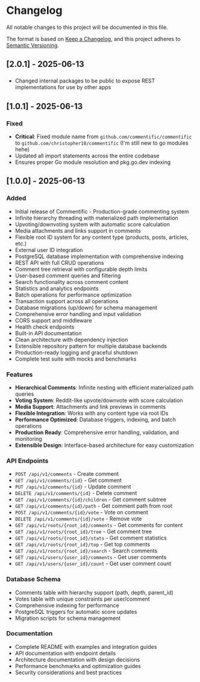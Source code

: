 # Changelog

All notable changes to this project will be documented in this file.

The format is based on [Keep a Changelog](https://keepachangelog.com/en/1.0.0/),
and this project adheres to [Semantic Versioning](https://semver.org/spec/v2.0.0.html).

## [2.0.1] - 2025-06-13

### 
- Changed internal packages to be public to expose REST implementations for use by other apps

## [1.0.1] - 2025-06-13

### Fixed
- **Critical**: Fixed module name from `github.com/commentific/commentific` to `github.com/christopher18/commentific` (I'm still new to go modules hehe)
- Updated all import statements across the entire codebase
- Ensures proper Go module resolution and pkg.go.dev indexing

## [1.0.0] - 2025-06-13

### Added
- Initial release of Commentific - Production-grade commenting system
- Infinite hierarchy threading with materialized path implementation
- Upvoting/downvoting system with automatic score calculation
- Media attachments and links support in comments
- Flexible root ID system for any content type (products, posts, articles, etc.)
- External user ID integration
- PostgreSQL database implementation with comprehensive indexing
- REST API with full CRUD operations
- Comment tree retrieval with configurable depth limits
- User-based comment queries and filtering
- Search functionality across comment content
- Statistics and analytics endpoints
- Batch operations for performance optimization
- Transaction support across all operations
- Database migrations (up/down) for schema management
- Comprehensive error handling and input validation
- CORS support and middleware
- Health check endpoints
- Built-in API documentation
- Clean architecture with dependency injection
- Extensible repository pattern for multiple database backends
- Production-ready logging and graceful shutdown
- Complete test suite with mocks and benchmarks

### Features
- **Hierarchical Comments**: Infinite nesting with efficient materialized path queries
- **Voting System**: Reddit-like upvote/downvote with score calculation
- **Media Support**: Attachments and link previews in comments
- **Flexible Integration**: Works with any content type via root IDs
- **Performance Optimized**: Database triggers, indexing, and batch operations
- **Production Ready**: Comprehensive error handling, validation, and monitoring
- **Extensible Design**: Interface-based architecture for easy customization

### API Endpoints
- `POST /api/v1/comments` - Create comment
- `GET /api/v1/comments/{id}` - Get comment
- `PUT /api/v1/comments/{id}` - Update comment
- `DELETE /api/v1/comments/{id}` - Delete comment
- `GET /api/v1/comments/{id}/children` - Get comment subtree
- `GET /api/v1/comments/{id}/path` - Get comment path from root
- `POST /api/v1/comments/{id}/vote` - Vote on comment
- `DELETE /api/v1/comments/{id}/vote` - Remove vote
- `GET /api/v1/roots/{root_id}/comments` - Get comments for content
- `GET /api/v1/roots/{root_id}/tree` - Get comment tree
- `GET /api/v1/roots/{root_id}/stats` - Get comment statistics
- `GET /api/v1/roots/{root_id}/top` - Get top comments
- `GET /api/v1/roots/{root_id}/search` - Search comments
- `GET /api/v1/users/{user_id}/comments` - Get user comments
- `GET /api/v1/users/{user_id}/count` - Get user comment count

### Database Schema
- Comments table with hierarchy support (path, depth, parent_id)
- Votes table with unique constraints per user/comment
- Comprehensive indexing for performance
- PostgreSQL triggers for automatic score updates
- Migration scripts for schema management

### Documentation
- Complete README with examples and integration guides
- API documentation with endpoint details
- Architecture documentation with design decisions
- Performance benchmarks and optimization guides
- Security considerations and best practices 